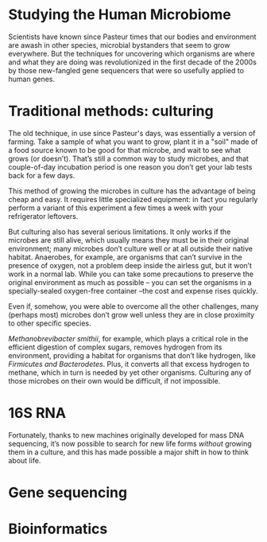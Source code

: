 Studying the Human Microbiome
=============================
Scientists have known since Pasteur times that our bodies and environment are awash in other species, microbial bystanders that seem to grow everywhere. But the techniques for uncovering which organisms are where and what they are doing was revolutionized in the first decade of the 2000s by those new-fangled gene sequencers that were so usefully applied to human genes.

Traditional methods: culturing
==============================

The old technique, in use since Pasteur's days, was essentially a version of farming. Take a sample of what you want to grow, plant it in a "soil" made of a food source known to be good for that microbe, and wait to see what grows (or doesn’t). That’s still a common way to study microbes, and that couple-of-day incubation period is one reason you don’t get your lab tests back for a few days.

This method of growing the microbes in culture has the advantage of being cheap and easy. It requires little specialized equipment: in fact you regularly perform a variant of this experiment a few times a week with your refrigerator leftovers.

But culturing also has several serious limitations. It only works if the microbes are still alive, which usually means they must be in their original environment; many microbes don’t culture well or at all outside their native habitat. Anaerobes, for example, are organisms that can’t survive in the presence of oxygen, not a problem deep inside the airless gut, but it won’t work in a normal lab. While you can take some precautions to preserve the original environment as much as possible – you can set the organisms in a specially-sealed oxygen-free container –the cost and expense rises quickly.

Even if, somehow, you were able to overcome all the other challenges, many (perhaps most) microbes don’t grow well unless they are in close proximity to other specific species.

*Methanobrevibacter smithii*, for example, which plays a critical role in the efficient digestion of complex sugars, removes hydrogen from its environment, providing a habitat for organisms that don’t like hydrogen, like *Firmicutes and Bacterodetes*. Plus, it converts all that excess hydrogen to methane, which in turn is needed by yet other organisms. Culturing any of those microbes on their own would be difficult, if not impossible.

16S RNA
=======

Fortunately, thanks to new machines originally developed for mass DNA sequencing, it’s now possible to search for new life forms *without* growing them in a culture, and this has made possible a major shift in how to think about life.



Gene sequencing
===============

Bioinformatics
==============
